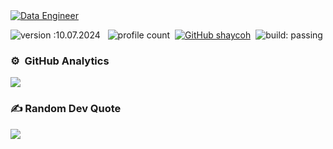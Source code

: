 
<a href="https://git.io/typing-svg">
    <img src="https://readme-typing-svg.herokuapp.com?font=Montserrat&weight=500&size=25&duration=4500&pause=500&color=F7F7F7&width=435&lines=Hello%2C+it's+Shay+Cohen;Data+Engineer" alt="Data Engineer"/>
</a>

![version :10.07.2024](https://img.shields.io/badge/version-0.3.2-informational) &nbsp;
![profile count](https://komarev.com/ghpvc/?username=shaycoh&color=red)&nbsp;
[![GitHub shaycoh](https://img.shields.io/github/followers/shaycoh?label=follow&style=social)](https://github.com/shaycoh)&nbsp;
![build: passing](https://img.shields.io/badge/build-passing-success)

### ⚙️ &nbsp;GitHub Analytics
![](http://github-profile-summary-cards.vercel.app/api/cards/profile-details?username=shaycoh&theme=nord_bright)

### ✍️ Random Dev Quote
![](https://quotes-github-readme.vercel.app/api?type=horizontal&theme=radical)
